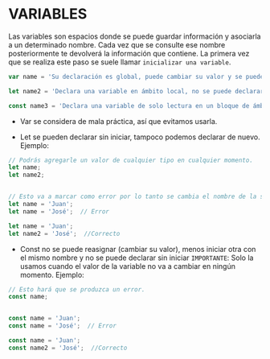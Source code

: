 # **VARIABLES**

Las variables son espacios donde se puede guardar información y asociarla a un determinado nombre. Cada vez que se consulte ese nombre posteriormente te devolverá la información que contiene. La primera vez que se realiza este paso se suele llamar `inicializar una variable`.

~~~ js
var name = 'Su declaración es global, puede cambiar su valor y se puede declarar varias veces';

let name2 = 'Declara una variable en ámbito local, no se puede declarar de nuevo, pero si puede cambiar su valor';

const name3 = 'Declara una variable de solo lectura en un bloque de ámbito. No es posible cambiar su valor';
~~~

* Var se considera de mala práctica, así que evitamos usarla.

* Let se pueden declarar sin iniciar, tampoco podemos declarar de nuevo. Ejemplo:
~~~ js
// Podrás agregarle un valor de cualquier tipo en cualquier momento.
let name;
let name2;


// Esto va a marcar como error por lo tanto se cambia el nombre de la segunda variable para evitar el error.
let name = 'Juan';  
let name = 'José';  // Error

let name = 'Juan';
let name2 = 'José';  //Correcto

~~~

* Const no se puede reasignar (cambiar su valor), menos iniciar otra con el mismo nombre y no se puede declarar sin iniciar `IMPORTANTE`: Solo la usamos cuando el valor de la variable no va a cambiar en ningún momento. Ejemplo:
~~~ js
// Esto hará que se produzca un error.
const name; 


const name = 'Juan';  
const name = 'José';  // Error

const name = 'Juan';
const name2 = 'José';  //Correcto
~~~